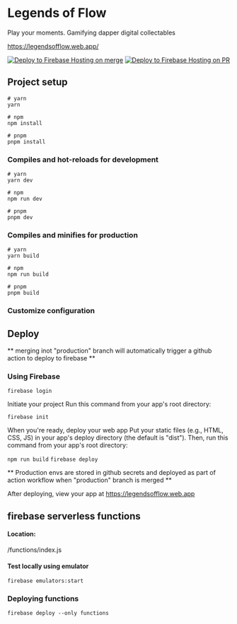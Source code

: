 # Legends of Flow
Play your moments. Gamifying dapper digital collectables

https://legendsofflow.web.app/

[![Deploy to Firebase Hosting on merge](https://github.com/FastCloud-Labs/FlowHackathonS2/actions/workflows/firebase-hosting-merge.yml/badge.svg)](https://github.com/FastCloud-Labs/FlowHackathonS2/actions/workflows/firebase-hosting-merge.yml)
[![Deploy to Firebase Hosting on PR](https://github.com/FastCloud-Labs/FlowHackathonS2/actions/workflows/firebase-hosting-pull-request.yml/badge.svg?branch=production)](https://github.com/FastCloud-Labs/FlowHackathonS2/actions/workflows/firebase-hosting-pull-request.yml)

## Project setup

```
# yarn
yarn

# npm
npm install

# pnpm
pnpm install
```

### Compiles and hot-reloads for development

```
# yarn
yarn dev

# npm
npm run dev

# pnpm
pnpm dev
```

### Compiles and minifies for production

```
# yarn
yarn build

# npm
npm run build

# pnpm
pnpm build
```

### Customize configuration

## Deploy

** merging inot "production" branch will automatically trigger a github action to deploy to firebase **

### Using Firebase

`firebase login`

Initiate your project
Run this command from your app's root directory:

`firebase init`

When you're ready, deploy your web app
Put your static files (e.g., HTML, CSS, JS) in your app's deploy directory (the default is "dist"). Then, run this
command from your app's root directory:

`npm run build`
`firebase deploy`

** Production envs are stored in github secrets and deployed as part of action workflow when "production" branch is merged **

After deploying, view your app at https://legendsofflow.web.app

## firebase serverless functions

#### Location:

/functions/index.js

#### Test locally using emulator

`firebase emulators:start`

### Deploying functions

`firebase deploy --only functions`

